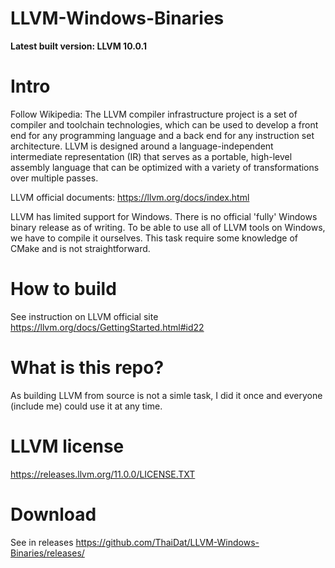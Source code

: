 # LLVM-Windows-Binaries

**Latest built version: LLVM 10.0.1**

# Intro
Follow Wikipedia: The LLVM compiler infrastructure project is a set of compiler and toolchain technologies, which can be used to develop a front end for any programming language and a back end for any instruction set architecture. LLVM is designed around a language-independent intermediate representation (IR) that serves as a portable, high-level assembly language that can be optimized with a variety of transformations over multiple passes.

LLVM official documents: https://llvm.org/docs/index.html

LLVM has limited support for Windows. There is no official 'fully' Windows binary release as of writing. To be able to use all of LLVM tools on Windows, we have to compile it ourselves. This task require some knowledge of CMake and is not straightforward.

# How to build
See instruction on LLVM official site
https://llvm.org/docs/GettingStarted.html#id22

# What is this repo?
As building LLVM from source is not a simle task, I did it once and everyone (include me) could use it at any time.

# LLVM license
https://releases.llvm.org/11.0.0/LICENSE.TXT

# Download
See in releases
https://github.com/ThaiDat/LLVM-Windows-Binaries/releases/
